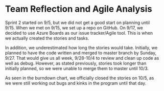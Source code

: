 # Team Reflection and Agile Analysis
Sprint 2 started on 9/5, but we did not get a good start on planning until 9/15. When we met on 9/15, we set up a repo on GitHub. On 9/17, we decided to use Azure Boards as our issue tracker/Agile tool. This is when we actually created the stories and tasks.

In addition, we underestimated how long the stories would take. Initially, we planned to have the code written and merged to master branch by Sunday, 9/27. That would give us all week, 9/28-10/4 to review and clean up code as well as debug. However, as stated previously, stories took longer than initially planned, so we were unable to merge them to master until 10/3. 

As seen in the burndown chart, we officially closed the stories on 10/5, as we were still working out bugs and kinks in the program until that day.
